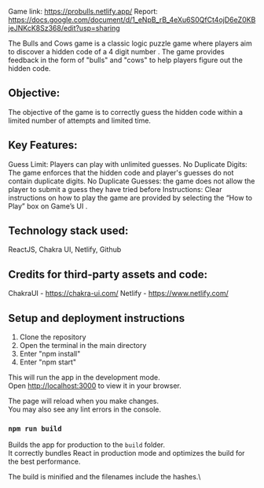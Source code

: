 Game link: https://probulls.netlify.app/
Report: https://docs.google.com/document/d/1_eNpB_rB_4eXu6S0QfCt4ojD6eZ0KBjeJNKcK8Sz368/edit?usp=sharing

The Bulls and Cows game is a classic logic puzzle game where players aim to discover a hidden code of a  4 digit number . The game provides feedback in the form of "bulls" and "cows" to help players figure out the hidden code.

## Objective:
The objective of the game is to correctly guess the hidden code within a limited number of attempts and limited time.

## Key Features:
Guess Limit: Players can play with unlimited guesses.
No Duplicate Digits: The game enforces that the hidden code and player's guesses do not contain duplicate digits.
No Duplicate Guesses: the game does not allow the player to submit a guess they have tried before
Instructions: Clear instructions on how to play the game are provided by selecting the “How to Play” box on Game’s UI .

## Technology stack used:
ReactJS, Chakra UI, Netlify, Github
     
## Credits for third-party assets and code:
ChakraUI - https://chakra-ui.com/
Netlify - https://www.netlify.com/
## Setup and deployment instructions
1. Clone the repository
2. Open the terminal in the main directory
3. Enter "npm install"
4. Enter "npm start"


This will run the app in the development mode.\
Open [http://localhost:3000](http://localhost:3000) to view it in your browser.

The page will reload when you make changes.\
You may also see any lint errors in the console.

### `npm run build`

Builds the app for production to the `build` folder.\
It correctly bundles React in production mode and optimizes the build for the best performance.

The build is minified and the filenames include the hashes.\
